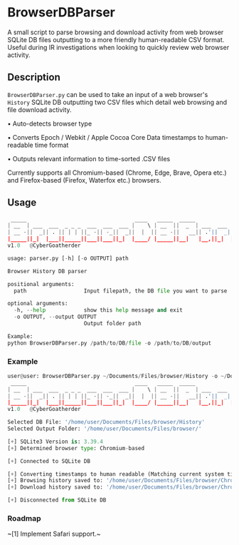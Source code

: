 # BrowserDBParser

A small script to parse browsing and download activity from web browser SQLite DB files outputting to
a more friendly human-readable CSV format. Useful during IR investigations when looking to quickly review web browser activity. 

## Description

`BrowserDBParser.py` can be used to take an input of a web browser's `History` SQLite DB outputting two CSV files which detail web browsing and file download activity.

• Auto-detects browser type

• Converts Epoch / Webkit / Apple Cocoa Core Data timestamps to human-readable time format

• Outputs relevant information to time-sorted .CSV files

Currently supports all Chromium-based (Chrome, Edge, Brave, Opera etc.) and Firefox-based (Firefox, Waterfox etc.) browsers. 


## Usage

```python
 _____                                  ____   _____  _____
| __  | ___  ___  _ _ _  ___  ___  ___ |    \ | __  ||  _  | ___  ___  ___  ___  ___
| __ -||  _|| . || | | ||_ -|| -_||  _||  |  || __ -||   __|| .'||  _||_ -|| -_||  _|
|_____||_|  |___||_____||___||___||_|  |____/ |_____||__|   |__,||_|  |___||___||_|
v1.0   @CyberGoatherder

usage: parser.py [-h] [-o OUTPUT] path

Browser History DB parser

positional arguments:
  path                  Input filepath, the DB file you want to parse

optional arguments:
  -h, --help            show this help message and exit
  -o OUTPUT, --output OUTPUT
                        Output folder path

Example:
python BrowserDBParser.py /path/to/DB/file -o /path/to/DB/output
```

### Example

```python
user@user: BrowserDBParser.py ~/Documents/Files/browser/History -o ~/Documents/Files/browser/ 
 _____                                  ____   _____  _____
| __  | ___  ___  _ _ _  ___  ___  ___ |    \ | __  ||  _  | ___  ___  ___  ___  ___
| __ -||  _|| . || | | ||_ -|| -_||  _||  |  || __ -||   __|| .'||  _||_ -|| -_||  _|
|_____||_|  |___||_____||___||___||_|  |____/ |_____||__|   |__,||_|  |___||___||_|
v1.0   @CyberGoatherder

Selected DB File: '/home/user/Documents/Files/browser/History'
Selected Output Folder: '/home/user/Documents/Files/browser/'

[+] SQLite3 Version is: 3.39.4
[+] Determined browser type: Chromium-based

[+] Connected to SQLite DB

[+] Converting timestamps to human readable (Matching current system timezone)
[+] Browsing history saved to: '/home/user/Documents/Files/browser/Chromium_Browsing_History.csv'
[+] Download history saved to: '/home/user/Documents/Files/browser/Chromium_Download_History.csv'

[+] Disconnected from SQLite DB
```


### Roadmap

~[1] Implement Safari support.~
